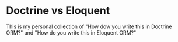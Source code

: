 # Doctrine vs Eloquent

This is my personal collection of "How dow you write this in Doctrine ORM?" and "How do you write this in Eloquent ORM?"
